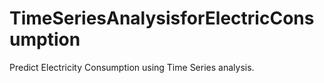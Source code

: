 # TimeSeriesAnalysisforElectricConsumption
Predict Electricity Consumption using Time Series analysis.
